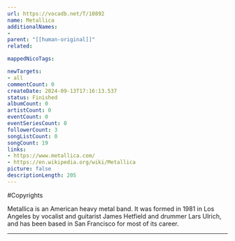 ```yaml
---
url: https://vocadb.net/T/10892
name: Metallica
additionalNames: 
- 
parent: "[[human-original]]"
related:

mappedNicoTags:

newTargets:
- all
commentCount: 0
createDate: 2024-09-13T17:16:13.537
status: Finished
albumCount: 0
artistCount: 0
eventCount: 0
eventSeriesCount: 0
followerCount: 3
songListCount: 0
songCount: 19
links: 
- https://www.metallica.com/
- https://en.wikipedia.org/wiki/Metallica
picture: false
descriptionLength: 205
---
```


#Copyrights

Metallica is an American heavy metal band. It was formed in 1981 in Los Angeles by vocalist and guitarist James Hetfield and drummer Lars Ulrich, and has been based in San Francisco for most of its career.

---

